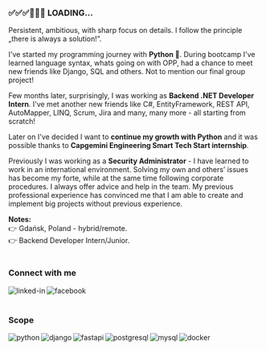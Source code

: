 ### :white_check_mark::white_check_mark::white_check_mark::white_square_button::white_square_button::white_square_button: LOADING...
Persistent, ambitious, with sharp focus on details. I follow the principle „there is always a solution!”.

I've started my programming journey with <b>Python :snake:</b>. During bootcamp I've learned language syntax, whats going on with OPP, had a chance to meet new friends like Django, SQL and others. Not to mention our final group project!

Few months later, surprisingly, I was working as <b>Backend .NET Developer Intern</b>. I've met another new friends like C#, EntityFramework, REST API, AutoMapper, LINQ, Scrum, Jira and many, many more - all starting from scratch!

Later on I've decided I want to <b>continue my growth with Python</b> and it was possible thanks to <b>Capgemini Engineering Smart Tech Start internship</b>.

Previously I was working as a <b>Security Administrator</b> - I have learned to work in an international environment. Solving my own and others’ issues has become my forte, while at the same time following corporate procedures. I always offer advice and help in the team. My previous professional experience has convinced me that I am able to create and implement big projects without previous experience.

<b>Notes:</b>
<br>:point_right: Gdańsk, Poland - hybrid/remote.
<br>:point_right: Backend Developer Intern/Junior.
<br>
<br>

### Connect with me
[<img align="left" alt="linked-in" src="https://img.shields.io/badge/linkedin-%230077B5.svg?&style=for-the-badge&logo=linkedin&logoColor=white" />](https://www.linkedin.com/in/natalia-czapska/)
[<img align="left" alt="facebook" src="https://img.shields.io/badge/facebook-%231877F2.svg?&style=for-the-badge&logo=facebook&logoColor=white" />](https://www.facebook.com/natalia.czapska.1/)
<br>
<br>

### Scope
<img align="left" alt="python" src="https://img.shields.io/badge/Python-3776AB?style=for-the-badge&logo=python&logoColor=white" />
<img align="left" alt="django" src="https://img.shields.io/badge/Django-092E20?style=for-the-badge&logo=django&logoColor=white" />
<img align="left" alt="fastapi" src="https://img.shields.io/badge/FastAPI-005571?style=for-the-badge&logo=fastapi" />
<img align="left" alt="postgresql" src="https://img.shields.io/badge/postgres-%23316192.svg?style=for-the-badge&logo=postgresql&logoColor=white" />
<img align="left" alt="mysql" src="https://img.shields.io/badge/MySQL-00000F?style=for-the-badge&logo=mysql&logoColor=white" />
<img align="left" alt="docker" src="https://img.shields.io/badge/docker-%230db7ed.svg?style=for-the-badge&logo=docker&logoColor=white" />
<br>
<br>
